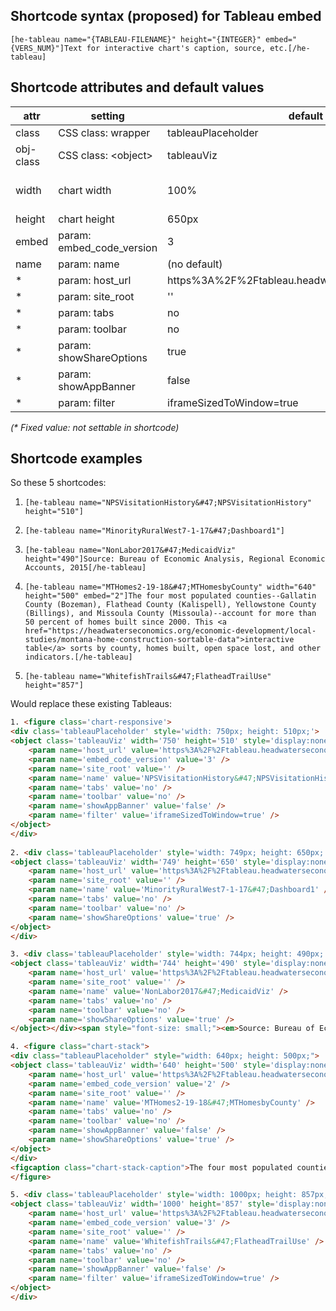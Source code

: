 ## Shortcode syntax (proposed) for Tableau embed ##
```
[he-tableau name="{TABLEAU-FILENAME}" height="{INTEGER}" embed="{VERS_NUM}"]Text for interactive chart's caption, source, etc.[/he-tableau]
```

## Shortcode attributes and default values ##
| attr | setting | default | note |
| ---- | ------- | ------- | ------ |
| class | CSS class: wrapper  | tableauPlaceholder | Eg, for &lt;div&gt; |
| obj-class | CSS class: &lt;object&gt; | tableauViz | |
| width | chart width | 100% | 740px or 1000px 'widescreen' |
| height | chart height | 650px | |
| embed | param: embed_code_version | 3 |  |
| name | param: name | (no default) |  |
| * | param: host_url | https%3A%2F%2Ftableau.headwaterseconomics.org%2F | |
| * | param: site_root | '' | |
| * | param: tabs | no | |
| * | param: toolbar | no | |
| * | param: showShareOptions | true | |
| * | param: showAppBanner | false | |
| * | param: filter | iframeSizedToWindow=true | |
_(* Fixed value: not settable in shortcode)_

## Shortcode examples ##

So these 5 shortcodes:

1. ```[he-tableau name="NPSVisitationHistory&#47;NPSVisitationHistory" height="510"]```
2. ```[he-tableau name="MinorityRuralWest7-1-17&#47;Dashboard1"]```

3. ```[he-tableau name="NonLabor2017&#47;MedicaidViz" height="490"]Source: Bureau of Economic Analysis, Regional Economic Accounts, 2015[/he-tableau]```

4.  ```[he-tableau name="MTHomes2-19-18&#47;MTHomesbyCounty" width="640" height="500" embed="2"]The four most populated counties--Gallatin County (Bozeman), Flathead County (Kalispell), Yellowstone County (Billings), and Missoula County (Missoula)--account for more than 50 percent of homes built since 2000. This <a href="https://headwaterseconomics.org/economic-development/local-studies/montana-home-construction-sortable-data">interactive table</a> sorts by county, homes built, open space lost, and other indicators.[/he-tableau]```

5. ```[he-tableau name="WhitefishTrails&#47;FlatheadTrailUse" height="857"]```

Would replace these existing Tableaus:

```html
1. <figure class='chart-responsive'>
<div class='tableauPlaceholder' style='width: 750px; height: 510px;'>
<object class='tableauViz' width='750' height='510' style='display:none;'>
	<param name='host_url' value='https%3A%2F%2Ftableau.headwaterseconomics.org%2F' />
	<param name='embed_code_version' value='3' /> 
	<param name='site_root' value='' />
	<param name='name' value='NPSVisitationHistory&#47;NPSVisitationHistory' />
	<param name='tabs' value='no' />
	<param name='toolbar' value='no' />
	<param name='showAppBanner' value='false' />
	<param name='filter' value='iframeSizedToWindow=true' />
</object>
</div>
	
2. <div class='tableauPlaceholder' style='width: 749px; height: 650px;'>
<object class='tableauViz' width='749' height='650' style='display:none;'>
	<param name='host_url' value='https%3A%2F%2Ftableau.headwaterseconomics.org%2F' />
	<param name='site_root' value='' />
	<param name='name' value='MinorityRuralWest7-1-17&#47;Dashboard1' />
	<param name='tabs' value='no' />
	<param name='toolbar' value='no' />
	<param name='showShareOptions' value='true' />
</object>
</div>

3. <div class='tableauPlaceholder' style='width: 744px; height: 490px;'>
<object class='tableauViz' width='744' height='490' style='display:none;'>
	<param name='host_url' value='https%3A%2F%2Ftableau.headwaterseconomics.org%2F' />
	<param name='site_root' value='' />
	<param name='name' value='NonLabor2017&#47;MedicaidViz' />
	<param name='tabs' value='no' />
	<param name='toolbar' value='no' />
	<param name='showShareOptions' value='true' />
</object></div><span style="font-size: small;"><em>Source: Bureau of Economic Analysis, Regional Economic Accounts, 2015</em></span>

4. <figure class="chart-stack">
<div class="tableauPlaceholder" style="width: 640px; height: 500px;">
<object class='tableauViz' width='640' height='500' style='display:none;'>
	<param name='host_url' value='https%3A%2F%2Ftableau.headwaterseconomics.org%2F' />
	<param name='embed_code_version' value='2' />
	<param name='site_root' value='' />
	<param name='name' value='MTHomes2-19-18&#47;MTHomesbyCounty' />
	<param name='tabs' value='no' />
	<param name='toolbar' value='no' />
	<param name='showAppBanner' value='false' />
	<param name='showShareOptions' value='true' />
</object>
</div>
<figcaption class="chart-stack-caption">The four most populated counties--Gallatin County (Bozeman), Flathead County (Kalispell), Yellowstone County (Billings), and Missoula County (Missoula)--account for more than 50 percent of homes built since 2000. This <a href="https://headwaterseconomics.org/economic-development/local-studies/montana-home-construction-sortable-data">interactive table</a> sorts by county, homes built, open space lost, and other indicators.</figcaption>
</figure>

5. <div class='tableauPlaceholder' style='width: 1000px; height: 857px;'>
<object class='tableauViz' width='1000' height='857' style='display:none;'>
	<param name='host_url' value='https%3A%2F%2Ftableau.headwaterseconomics.org%2F' />
	<param name='embed_code_version' value='3' />
	<param name='site_root' value='' />
	<param name='name' value='WhitefishTrails&#47;FlatheadTrailUse' />
	<param name='tabs' value='no' />
	<param name='toolbar' value='no' />
	<param name='showAppBanner' value='false' />
	<param name='filter' value='iframeSizedToWindow=true' />
</object>
</div>

```
